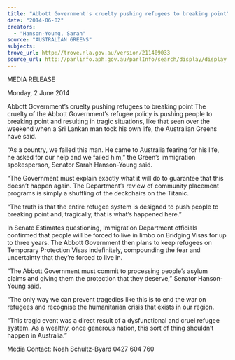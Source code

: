 ```yaml
---
title: "Abbott Government's cruelty pushing refugees to breaking point"
date: "2014-06-02"
creators:
  - "Hanson-Young, Sarah"
source: "AUSTRALIAN GREENS"
subjects:
trove_url: http://trove.nla.gov.au/version/211409033
source_url: http://parlinfo.aph.gov.au/parlInfo/search/display/display.w3p;query=Id%3A%22media/pressrel/3201613%22
---
```


 MEDIA RELEASE  

 Monday, 2 June 2014  

 Abbott Government’s cruelty pushing refugees  to breaking point   The cruelty of the Abbott Government’s refugee policy is pushing people to breaking point and  resulting in tragic situations, like that seen over the weekend when a Sri Lankan man took his own  life, the Australian Greens have said.   

 “As a country, we failed this man. He came to Australia fearing for his life, he asked for our help and  we failed him,” the Green’s immigration spokesperson, Senator Sarah Hanson-Young said.  

 “The Government must explain exactly what it will do to guarantee that this doesn’t happen again.  The Department’s review of community placement programs is simply a shuffling of the deckchairs  on the Titanic.  

 “The truth is that the entire refugee system is designed to push people to breaking point and,  tragically, that is what’s happened here.”  

 In Senate Estimates questioning, Immigration Department officials confirmed that people will be  forced to live in limbo on Bridging Visas for up to three years. The Abbott Government then plans to  keep refugees on Temporary Protection Visas indefinitely, compounding the fear and uncertainty  that they’re forced to live in.  

 “The Abbott Government must commit to processing people’s asylum claims and giving them the  protection that they deserve,” Senator Hanson-Young said.   

 “The only way we can prevent tragedies like this is to end the war on refugees and recognise the  humanitarian crisis that exists in our region.  

 “This tragic event was a direct result of a dysfunctional and cruel refugee system. As a wealthy, once  generous nation, this sort of thing shouldn’t happen in Australia.”  

 Media Contact: Noah Schultz-Byard 0427 604 760 

 

